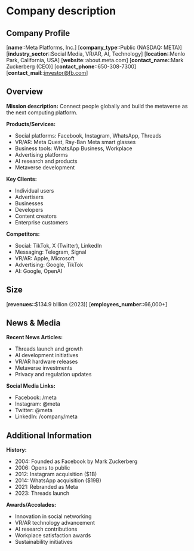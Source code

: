 # Company description
## Company Profile
[**name**::Meta Platforms, Inc.]
[**company_type**::Public (NASDAQ: META)]
[**industry_sector**::Social Media, VR/AR, AI, Technology]
[**location**::Menlo Park, California, USA]
[**website**::about.meta.com]
[**contact_name**::Mark Zuckerberg (CEO)]
[**contact_phone**::650-308-7300]
[**contact_mail**::investor@fb.com]

## Overview
**Mission description:** Connect people globally and build the metaverse as the next computing platform.

**Products/Services:**
- Social platforms: Facebook, Instagram, WhatsApp, Threads
- VR/AR: Meta Quest, Ray-Ban Meta smart glasses
- Business tools: WhatsApp Business, Workplace
- Advertising platforms
- AI research and products
- Metaverse development

**Key Clients:**
- Individual users
- Advertisers
- Businesses
- Developers
- Content creators
- Enterprise customers

**Competitors:**
- Social: TikTok, X (Twitter), LinkedIn
- Messaging: Telegram, Signal
- VR/AR: Apple, Microsoft
- Advertising: Google, TikTok
- AI: Google, OpenAI

## Size
[**revenues**::$134.9 billion (2023)]
[**employees_number**::66,000+]

## News & Media
**Recent News Articles:**
- Threads launch and growth
- AI development initiatives
- VR/AR hardware releases
- Metaverse investments
- Privacy and regulation updates

**Social Media Links:**
- Facebook: /meta
- Instagram: @meta
- Twitter: @meta
- LinkedIn: /company/meta

## Additional Information
**History:**
- 2004: Founded as Facebook by Mark Zuckerberg
- 2006: Opens to public
- 2012: Instagram acquisition ($1B)
- 2014: WhatsApp acquisition ($19B)
- 2021: Rebranded as Meta
- 2023: Threads launch

**Awards/Accolades:**
- Innovation in social networking
- VR/AR technology advancement
- AI research contributions
- Workplace satisfaction awards
- Sustainability initiatives


